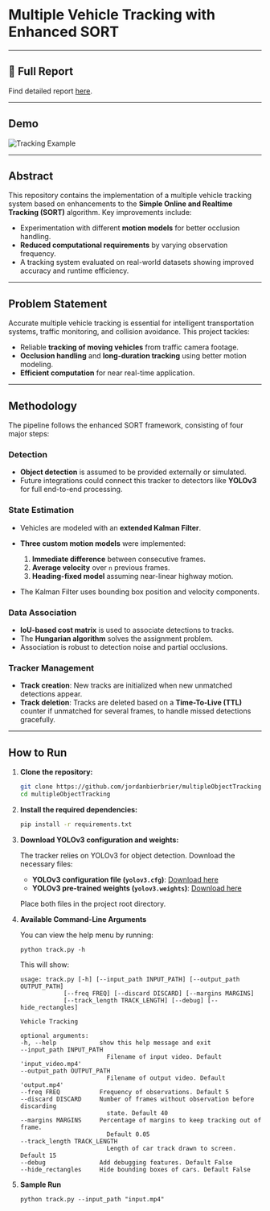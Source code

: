 # Multiple Vehicle Tracking with Enhanced SORT


---

## 📄 Full Report
Find detailed report [here](report.pdf).

---

## Demo
![Tracking Example](output/output.gif)

---

## Abstract

This repository contains the implementation of a multiple vehicle tracking system based on enhancements to the **Simple Online and Realtime Tracking (SORT)** algorithm. Key improvements include:
- Experimentation with different **motion models** for better occlusion handling.
- **Reduced computational requirements** by varying observation frequency.
- A tracking system evaluated on real-world datasets showing improved accuracy and runtime efficiency.

---

## Problem Statement

Accurate multiple vehicle tracking is essential for intelligent transportation systems, traffic monitoring, and collision avoidance. This project tackles:
- Reliable **tracking of moving vehicles** from traffic camera footage.
- **Occlusion handling** and **long-duration tracking** using better motion modeling.
- **Efficient computation** for near real-time application.

---

## Methodology

The pipeline follows the enhanced SORT framework, consisting of four major steps:

### Detection
- **Object detection** is assumed to be provided externally or simulated.
- Future integrations could connect this tracker to detectors like **YOLOv3** for full end-to-end processing.

### State Estimation
- Vehicles are modeled with an **extended Kalman Filter**.
- **Three custom motion models** were implemented:
  1. **Immediate difference** between consecutive frames.
  2. **Average velocity** over `n` previous frames.
  3. **Heading-fixed model** assuming near-linear highway motion.

- The Kalman Filter uses bounding box position and velocity components.

### Data Association
- **IoU-based cost matrix** is used to associate detections to tracks.
- The **Hungarian algorithm** solves the assignment problem.
- Association is robust to detection noise and partial occlusions.

### Tracker Management
- **Track creation**: New tracks are initialized when new unmatched detections appear.
- **Track deletion**: Tracks are deleted based on a **Time-To-Live (TTL)** counter if unmatched for several frames, to handle missed detections gracefully.

---

## How to Run

1. **Clone the repository:**
   ```bash
   git clone https://github.com/jordanbierbrier/multipleObjectTracking.git
   cd multipleObjectTracking
   ```

2. **Install the required dependencies:**
    ```bash
    pip install -r requirements.txt
    ```

3.  **Download YOLOv3 configuration and weights:**

    The tracker relies on YOLOv3 for object detection. Download the necessary files:
    - **YOLOv3 configuration file (`yolov3.cfg`)**: [Download here](https://pjreddie.com/darknet/yolo/)
    - **YOLOv3 pre-trained weights (`yolov3.weights`)**: [Download here](https://pjreddie.com/darknet/yolo/) 

    Place both files in the project root directory.

4. **Available Command-Line Arguments**

    You can view the help menu by running:
    ``` 
    python track.py -h
    ```

    This will show:
    ```
    usage: track.py [-h] [--input_path INPUT_PATH] [--output_path OUTPUT_PATH]
                [--freq FREQ] [--discard DISCARD] [--margins MARGINS]
                [--track_length TRACK_LENGTH] [--debug] [--hide_rectangles]

    Vehicle Tracking

    optional arguments:
    -h, --help            show this help message and exit
    --input_path INPUT_PATH
                            Filename of input video. Default 'input_video.mp4'
    --output_path OUTPUT_PATH
                            Filename of output video. Default 'output.mp4'
    --freq FREQ           Frequency of observations. Default 5
    --discard DISCARD     Number of frames without observation before discarding
                            state. Default 40
    --margins MARGINS     Percentage of margins to keep tracking out of frame.
                            Default 0.05
    --track_length TRACK_LENGTH
                            Length of car track drawn to screen. Default 15
    --debug               Add debugging features. Default False
    --hide_rectangles     Hide bounding boxes of cars. Default False
    ```

5. **Sample Run**
    ```
    python track.py --input_path "input.mp4"
    ```